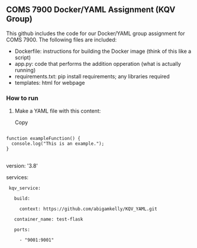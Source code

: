 ##  COMS 7900 Docker/YAML Assignment (KQV Group)

This github includes the code for our Docker/YAML group assignment for COMS 7900.  The following files are included:

* Dockerfile: instructions for building the Docker image (think of this like a script)
* app.py: code that performs the addition opperation (what is actually running)
* requirements.txt: pip install requirements; any libraries required
* templates: html for webpage

### How to run

1. Make a YAML file with this content:

   <clipboard-copy for="code-block">Copy</clipboard-copy>
<pre id="code-block">
<code>
function exampleFunction() {
  console.log("This is an example.");
}
</code>
</pre>

   version: '3.8'

   services:
   
     kqv_service:
     
       build:
       
         context: https://github.com/abigamkelly/KQV_YAML.git    
         
       container_name: test-flask
       
       ports:
       
         - "9001:9001"
